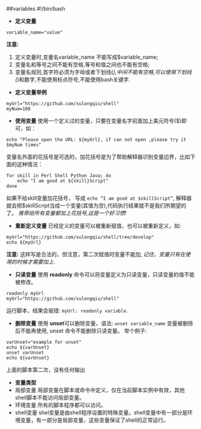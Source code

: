 ##variables
\#!/bin/bash
- **定义变量**
```
variable_name="value"
```
**注意:**
 1. 定义变量时,变量名variable_name 不能写成$variable_name;
 2. 变量名和等号之间不能有空格,等号和值之间也不能有空格;
 3. 变量名规则,首字符必须为字母或者下划线(_),中间不能有空格,可以使用下划线(_)和数字,不能使用标点符号,不能使用bash关键字.
- **定义变量举例**
```
myUrl="https://github.com/xulongqiu/shell"
myNum=100
```
- **使用变量**
使用一个定义过的变量，只要在变量名字前面加上美元符号($)即可，如：
```
echo "Please open the URL: ${myUrl}, if can not open ,please try it $myNum times"
```
变量名外面的花括号是可选的，加花括号是为了帮助解释器识别变量边界，比如下面的这种情况：
```
for skill in Perl Shell Python Java; do
    echo "I am good at ${skill}Script"
done
```
如果不给skill变量加花括号， 写成 ```echo “I am good at $skillScript”```, 解释器就会把$skillScript当成一个变量(其值为空),代码执行结果就不是我们所期望的了。
*推荐给所有变量都加上花括号,这是一个好习惯!*
- **重新定义变量**
已经定义的变量可以被重新赋值，也可以被重新定义，如:
```
myUrl="https://github.com/xulongqiu/shell/tree/develop"
echo ${myUrl}
```
**注意:** 这样写是合法的，但注意，第二次赋值时变量不能加$, 记住，变量只有在使用的时候才需要加上$.
- **只读变量**
使用 **readonly** 命令可以将变量定义为只读变量，只读变量的值不能被修改。
```
readonly myUrl
myUrl="https://github.com/xulongqiu/shell"
```
运行脚本，结果会报错:
```myUrl: readonly variable.```
- **删除变量**
使用 **unset**可以删除变量，语法:
```unset variable_name```
变量被删除后不能再使用, unset 命令不能删除只读变量。
举个例子:
```
varUnset="example for unset"
echo ${varUnset}
unset varUnset
echo ${varUnset}
```
上面的脚本第二次，没有任何输出
- **变量类型**
 - 局部变量
 局部变量在脚本或命令中定义，仅在当前脚本实例中有效，其他shell脚本不能访问局部变量。
 - 环境变量
 所有的脚本程序都可以访问。
 - shell变量
 shel变量是由shell程序设置的特殊变量。shell变量中有一部分是环境变量，有一部分是局部变量，这些变量保证了shell的正常运行。
